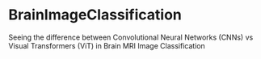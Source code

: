 # BrainImageClassification
Seeing the difference between Convolutional Neural Networks (CNNs) vs Visual Transformers (ViT) in Brain MRI Image Classification
